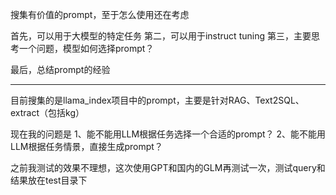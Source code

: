 搜集有价值的prompt，至于怎么使用还在考虑

首先，可以用于大模型的特定任务
第二，可以用于instruct tuning
第三，主要思考一个问题，模型如何选择prompt？

最后，总结prompt的经验

-------
目前搜集的是llama_index项目中的prompt，主要是针对RAG、Text2SQL、extract（包括kg）

现在我的问题是
1、能不能用LLM根据任务选择一个合适的prompt？
2、能不能用LLM根据任务情景，直接生成prompt？

之前我测试的效果不理想，这次使用GPT和国内的GLM再测试一次，测试query和结果放在test目录下